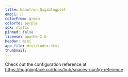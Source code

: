 ```yaml
---
title: Nanotron Gigablogpost
emoji: 🐨
colorFrom: green
colorTo: purple
sdk: static
pinned: false
license: apache-2.0
header: mini
app_file: dist/index.html
thumbnail: 
---
```


Check out the configuration reference at https://huggingface.co/docs/hub/spaces-config-reference
